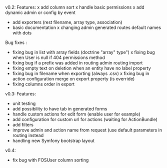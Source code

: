 v0.2:
Features:
x add column sort
x handle basic permissions
x add dynamic admin or config by event
- add exporters (rest filename, array type, association)
- basic documentation
x changing admin generated routes default names with dots

Bug fixes :
- fixing bug in list with array fields (doctrine "array" type")
x fixing bug when User is null if 404 permissions method
- fixing bug if a prefix was added in routing admin routing import
- fixing empty text on deletion when an entity have no label property
- fixing bug in filename when exporting (always .csv)
x fixing bug in action configuration merge on export property (is override)
- fixing columns order in export

v0.3:
Features: 
- unit testing
- add possibility to have tab in generated forms
- handle custom actions for edit form (enable user for example)
- add configuration for custom url for actions (waiting for ActionBundle)
- add filters
- improve admin and action name from request (use default parameters in routing instead
- handling new Symfony bootstrap layout

v0.4:
- fix bug with FOSUser column sorting
